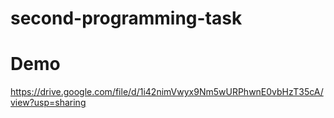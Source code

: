 # second-programming-task

# Demo
https://drive.google.com/file/d/1i42nimVwyx9Nm5wURPhwnE0vbHzT35cA/view?usp=sharing
